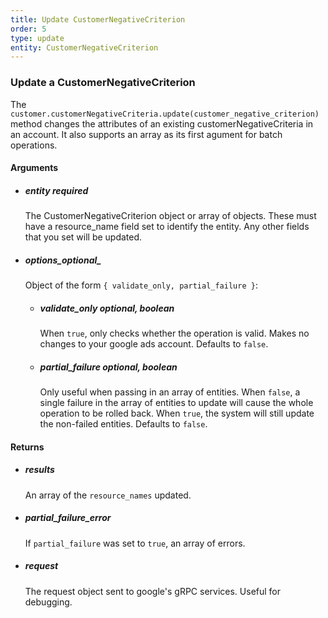 ```yaml
---
title: Update CustomerNegativeCriterion 
order: 5
type: update
entity: CustomerNegativeCriterion 
---
```


### Update a CustomerNegativeCriterion 


The `customer.customerNegativeCriteria.update(customer_negative_criterion)` method changes the attributes of an existing customerNegativeCriteria in an account. It also supports an array as its first agument for batch operations.


#### Arguments

-   ##### entity _required_
    The CustomerNegativeCriterion object or array of objects. These must have a resource_name field set to identify the entity. Any other fields that you set will be updated.
-   ##### options_optional_
    Object of the form `{ validate_only, partial_failure }`:
    -   ##### validate_only _optional, boolean_
        When `true`, only checks whether the operation is valid. Makes no changes to your google ads account. Defaults to `false`.
    -   ##### partial_failure _optional, boolean_
        Only useful when passing in an array of entities. When `false`, a single failure in the array of entities to update will cause the whole operation to be rolled back. When `true`, the system will still update the non-failed entities. Defaults to `false`.


#### Returns

-   ##### results
    An array of the `resource_names` updated.
-   ##### partial_failure_error
    If `partial_failure` was set to `true`, an array of errors.
-   ##### request
    The request object sent to google's gRPC services. Useful for debugging.
